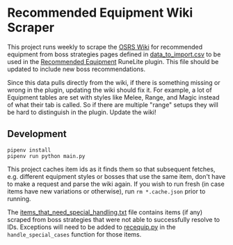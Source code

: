 # Recommended Equipment Wiki Scraper

This project runs weekly to scrape the [OSRS Wiki](https://oldschool.runescape.wiki/) for recommended equipment from boss strategies pages defined in [data_to_import.csv](./data_to_import.csv) to be used in the [Recommended Equipment](https://runelite.net/plugin-hub/show/recommended-equipment) RuneLite plugin. This file should be updated to include new boss recommendations.

Since this data pulls directly from the wiki, if there is something missing or wrong in the plugin, updating the wiki should fix it. For example, a lot of Equipment tables are set with styles like Melee, Range, and Magic instead of what their tab is called. So if there are multiple "range" setups they will be hard to distinguish in the plugin. Update the wiki!

## Development

```
pipenv install
pipenv run python main.py
```

This project caches item ids as it finds them so that subsequent fetches, e.g. different equipment styles or bosses that use the same item, don't have to make a request and parse the wiki again. If you wish to run fresh (in case items have new variations or otherwise), run `rm *.cache.json` prior to running.

The [items_that_need_special_handling.txt](./items_that_need_special_handling.txt) file contains items (if any) scraped from boss strategies that were not able to successfully resolve to IDs. Exceptions will need to be added to [recequip.py](./recequip.py) in the `handle_special_cases` function for those items.
